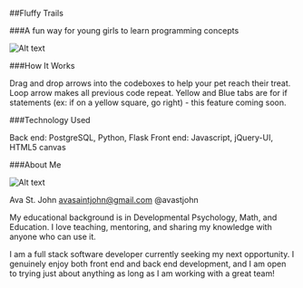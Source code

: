 ##Fluffy Trails

###A fun way for young girls to learn programming concepts

![Alt text](https://raw.github.com/avastjohn/HB_Project/master/misc/screen_shot.jpg "Level Six image")

###How It Works

Drag and drop arrows into the codeboxes to help your pet reach their treat. Loop arrow makes all previous code repeat. Yellow and Blue tabs are for if statements (ex: if on a yellow square, go right) - this feature coming soon.

###Technology Used

Back end: PostgreSQL, Python, Flask
Front end: Javascript, jQuery-UI, HTML5 canvas

###About Me

![Alt text](https://raw.github.com/avastjohn/misc/HB_Project/ava_gandhi.jpg)

Ava St. John
avasaintjohn@gmail.com
@avastjohn

My educational background is in Developmental Psychology, Math, and Education. I love teaching, mentoring, and sharing my knowledge with anyone who can use it. 

I am a full stack software developer currently seeking my next opportunity. I genuinely enjoy both front end and back end development, and I am open to trying just about anything as long as I am working with a great team!